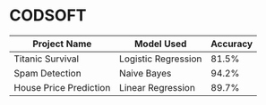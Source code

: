 # CODSOFT

| Project Name        | Model Used         | Accuracy   |
|---------------------|--------------------|------------|
| Titanic Survival    | Logistic Regression| 81.5%      |
| Spam Detection      | Naive Bayes        | 94.2%      |
| House Price Prediction | Linear Regression | 89.7%    |
